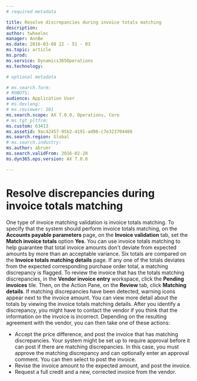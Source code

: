 ```yaml
---
# required metadata

title: Resolve discrepancies during invoice totals matching
description: 
author: twheeloc
manager: AnnBe
ms.date: 2016-03-08 22 - 51 - 03
ms.topic: article
ms.prod: 
ms.service: Dynamics365Operations
ms.technology: 

# optional metadata

# ms.search.form: 
# ROBOTS: 
audience: Application User
# ms.devlang: 
# ms.reviewer: 101
ms.search.scope: AX 7.0.0, Operations, Core
# ms.tgt_pltfrm: 
ms.custom: 63413
ms.assetid: 9ac42457-95b2-4191-ad06-c7e323704466
ms.search.region: Global
# ms.search.industry: 
ms.author: abruer
ms.search.validFrom: 2016-02-28
ms.dyn365.ops.version: AX 7.0.0

---
```


# Resolve discrepancies during invoice totals matching



One type of invoice matching validation is invoice totals matching. To specify that the system should perform invoice totals matching, on the **Accounts payable parameters** page, on the **Invoice validation** tab, set the **Match invoice totals** option **Yes**. You can use invoice totals matching to help guarantee that total invoice amounts don't deviate from expected amounts by more than an acceptable variance. Six totals are compared on the **Invoice totals matching details** page. If any one of the totals deviates from the expected corresponding purchase order total, a matching discrepancy is flagged. To review the invoice that has the totals matching discrepancies, in the **Vendor invoice entry** workspace, click the **Pending invoices** tile. Then, on the Action Pane, on the **Review** tab, click **Matching details**. If matching discrepancies have been detected, warning icons appear next to the invoice amount. You can view more detail about the totals by viewing the invoice totals matching details. After you identify a discrepancy, you might have to contact the vendor if you think that the information on the invoice is incorrect. Depending on the resulting agreement with the vendor, you can then take one of these actions:

-   Accept the price difference, and post the invoice that has matching discrepancies. Your system might be set up to require approval before it can post if there are matching discrepancies. In this case, you must approve the matching discrepancy and can optionally enter an approval comment. You can then select to post the invoice.
-   Revise the invoice amount to the expected amount, and post the invoice.
-   Request a full credit and a new, corrected invoice from the vendor.


